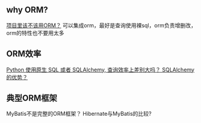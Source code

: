 
## why ORM? ##
[项目里该不该用ORM？](https://www.zhihu.com/question/28537109)
可以集成orm，最好是查询使用裸sql，orm负责增删改，orm的特性也不要用太多

## ORM效率 ##
[Python 使用原生 SQL 或者 SQLAlchemy, 查询效率上差别大吗？ SQLAlchemy 的优势？](https://www.v2ex.com/t/286078)

## 典型ORM框架 ##
MyBatis不是完整的ORM框架？
Hibernate与MyBatis的比较?

